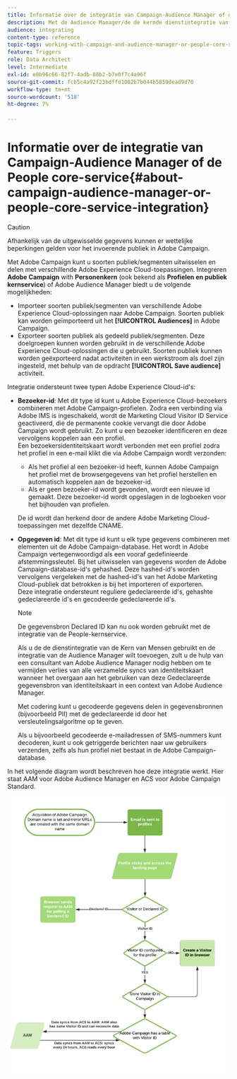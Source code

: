 ```yaml
---
title: Informatie over de integratie van Campaign-Audience Manager of de People core-service
description: Met de Audience Manager/de de kernde dienstintegratie van Mensen, kunt u publiek of segmenten binnen de verschillende oplossingen van Adobe Experience Cloud delen.
audience: integrating
content-type: reference
topic-tags: working-with-campaign-and-audience-manager-or-people-core-service
feature: Triggers
role: Data Architect
level: Intermediate
exl-id: e8b96c66-82f7-4adb-88b2-b7e0f7c4a96f
source-git-commit: fcb5c4a92f23bdffd1082b7b044b5859dead9d70
workflow-type: tm+mt
source-wordcount: '518'
ht-degree: 7%

---
```


# Informatie over de integratie van Campaign-Audience Manager of de People core-service{#about-campaign-audience-manager-or-people-core-service-integration}

>[!CAUTION]
>
>Afhankelijk van de uitgewisselde gegevens kunnen er wettelijke beperkingen gelden voor het invoerende publiek in Adobe Campaign.

Met Adobe Campaign kunt u soorten publiek/segmenten uitwisselen en delen met verschillende Adobe Experience Cloud-toepassingen. Integreren **Adobe Campaign** with **Personenkern** (ook bekend als **Profielen en publiek kernservice**) of Adobe Audience Manager biedt u de volgende mogelijkheden:

* Importeer soorten publiek/segmenten van verschillende Adobe Experience Cloud-oplossingen naar Adobe Campaign. Soorten publiek kan worden geïmporteerd uit het **[!UICONTROL Audiences]** in Adobe Campaign.
* Exporteer soorten publiek als gedeeld publiek/segmenten. Deze doelgroepen kunnen worden gebruikt in de verschillende Adobe Experience Cloud-oplossingen die u gebruikt. Soorten publiek kunnen worden geëxporteerd nadat activiteiten in een werkstroom als doel zijn ingesteld, met behulp van de opdracht **[!UICONTROL Save audience]** activiteit.

Integratie ondersteunt twee typen Adobe Experience Cloud-id&#39;s:

* **Bezoeker-id**: Met dit type id kunt u Adobe Experience Cloud-bezoekers combineren met Adobe Campaign-profielen. Zodra een verbinding via Adobe IMS is ingeschakeld, wordt de Marketing Cloud Visitor ID Service geactiveerd, die de permanente cookie vervangt die door Adobe Campaign wordt gebruikt. Zo kunt u een bezoeker identificeren en deze vervolgens koppelen aan een profiel.
   <br>Een bezoekersidentiteitskaart wordt verbonden met een profiel zodra het profiel in een e-mail klikt die via Adobe Campaign wordt verzonden:
   * Als het profiel al een bezoeker-id heeft, kunnen Adobe Campaign het profiel met de browsergegevens van het profiel herstellen en automatisch koppelen aan de bezoeker-id.
   * Als er geen bezoeker-id wordt gevonden, wordt een nieuwe id gemaakt. Deze bezoeker-id wordt opgeslagen in de logboeken voor het bijhouden van profielen.

   De id wordt dan herkend door de andere Adobe Marketing Cloud-toepassingen met dezelfde CNAME.

* **Opgegeven id**: Met dit type id kunt u elk type gegevens combineren met elementen uit de Adobe Campaign-database. Het wordt in Adobe Campaign vertegenwoordigd als een vooraf gedefinieerde afstemmingssleutel. Bij het uitwisselen van gegevens worden de Adobe Campaign-database-id&#39;s gehashed. Deze hashed-id&#39;s worden vervolgens vergeleken met de hashed-id&#39;s van het Adobe Marketing Cloud-publiek dat betrokken is bij het importeren of exporteren.
   <br>Deze integratie ondersteunt reguliere gedeclareerde id&#39;s, gehashte gedeclareerde id&#39;s en gecodeerde gedeclareerde id&#39;s.

   >[!NOTE]
   >
   >De gegevensbron Declared ID kan nu ook worden gebruikt met de integratie van de People-kernservice.
   >
   >Als u de de dienstintegratie van de Kern van Mensen gebruikt en de integratie van de Audience Manager wilt toevoegen, zult u de hulp van een consultant van Adobe Audience Manager nodig hebben om te vermijden verlies van alle verzamelde syncs van identiteitskaart wanneer het overgaan aan het gebruiken van deze Gedeclareerde gegevensbron van identiteitskaart in een context van Adobe Audience Manager.


   Met codering kunt u gecodeerde gegevens delen in gegevensbronnen (bijvoorbeeld PII) met de gedeclareerde id door het versleutelingsalgoritme op te geven.

   Als u bijvoorbeeld gecodeerde e-mailadressen of SMS-nummers kunt decoderen, kunt u ook getriggerde berichten naar uw gebruikers verzenden, zelfs als hun profiel niet bestaat in de Adobe Campaign-database.

In het volgende diagram wordt beschreven hoe deze integratie werkt. Hier staat AAM voor Adobe Audience Manager en ACS voor Adobe Campaign Standard.

![](assets/aam_diagram.png)
